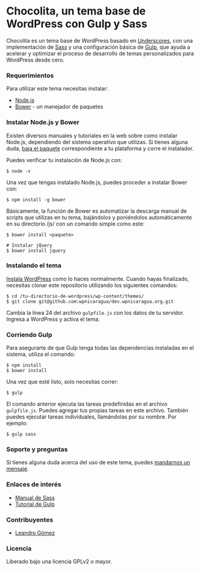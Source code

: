 # Chocolita, un tema base de WordPress con Gulp y Sass

Chocolita es un tema base de WordPress basado en [Underscores](http://underscores.me/), con una implementación de [Sass](http://sass-lang.com/) y una configuración básica de [Gulp](http://gulpjs.com/), que ayuda a acelerar y optimizar el proceso de desarrollo de temas personalizados para WordPress desde cero.

### Requerimientos

Para utilizar este tema necesitas instalar:

- [Node.js](https://nodejs.org/en/)
- [Bower](http://bower.io/) - un manejador de paquetes

### Instalar Node.js y Bower

Existen diversos manuales y tutoriales en la web sobre como instalar Node.js, dependiendo del sistema operativo que utilizas. Si tienes alguna duda, [baja el paquete](https://nodejs.org/en/download/) correspondiente a tu plataforma y corre el instalador.

Puedes verificar tu instalación de Node.js con:


```
$ node -v
```

Una vez que tengas instalado Node.js, puedes proceder a instalar Bower con:


```
$ npm install -g bower
```

Básicamente, la función de Bower es automatizar la descarga manual de scripts que utilizas en tu tema, bajándolos y poniéndolos automáticamente en su directorio /js/ con un comando simple como este:


```
$ bower install <paquete>

# Instalar jQuery
$ bower install jquery
```

### Instalando el tema

[Instala WordPress](https://codex.wordpress.org/es:Instalando_Wordpress) como lo haces normalmente. Cuando hayas finalizado, necesitas clonar este repositorio utilizando los siguientes comandos:

```
$ cd /tu-directorio-de-wordpress/wp-content/themes/
$ git clone git@github.com:wpnicaragua/dev.wpnicaragua.org.git
```

Cambia la línea 24 del archivo `gulpfile.js` con los datos de tu servidor. Ingresa a WordPress y activa el tema.

### Corriendo Gulp

Para asegurarte de que Gulp tenga todas las dependencias instaladas en el sistema, utiliza el comando:

```
$ npm install
$ bower install
```

Una vez que esté listo, solo necesitas correr:

```
$ gulp
```

El comando anterior ejecuta las tareas predefinidas en el archivo `gulpfile.js`. Puedes agregar tus propias tareas en este archivo. También puedes ejecutar tareas individuales, llamándolas por su nombre. Por ejemplo: 

```
$ gulp sass
```

### Soporte y preguntas

Si tienes alguna duda acerca del uso de este tema, puedes [mandarnos un mensaje](http://www.monchito.net/contacto/).

### Enlaces de interés

- [Manual de Sass](http://librosweb.es/libro/sass/capitulo_4.html)
- [Tutorial de Gulp](https://platzi.com/blog/automatizacion-gulp-js/)

### Contribuyentes

- [Leandro Gómez](https://twitter.com/leogg)

### Licencia

Liberado bajo una licencia GPLv2 o mayor.
